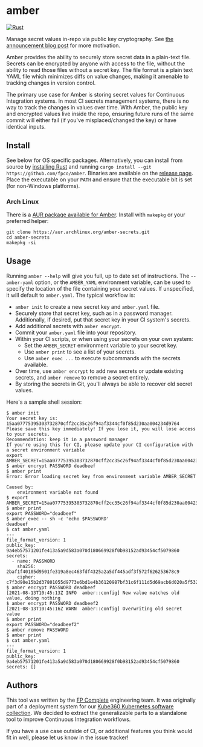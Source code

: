 # amber

[![Rust](https://github.com/fpco/amber/actions/workflows/rust.yml/badge.svg)](https://github.com/fpco/amber/actions/workflows/rust.yml)

Manage secret values in-repo via public key cryptography. See [the announcement blog post](https://www.fpcomplete.com/blog/announcing-amber-ci-secret-tool/) for more motivation.

Amber provides the ability to securely store secret data in a plain-text file. Secrets can be encrypted by anyone with access to the file, without the ability to read those files without a secret key. The file format is a plain text YAML file which minimizes diffs on value changes, making it amenable to tracking changes in version control.

The primary use case for Amber is storing secret values for Continuous Integration systems. In most CI secrets management systems, there is no way to track the changes in values over time. With Amber, the public key and encrypted values live inside the repo, ensuring future runs of the same commit will either fail (if you've misplaced/changed the key) or have identical inputs.

## Install

See below for OS specific packages. Alternatively, you can install from source by [installing Rust](https://www.rust-lang.org/tools/install) and running `cargo install --git https://github.com/fpco/amber`. Binaries are available on the [release page](https://github.com/fpco/amber/releases). Place the executable on your `PATH` and ensure that the executable bit is set (for non-Windows platforms).

### Arch Linux

There is a [AUR package available for Amber](https://aur.archlinux.org/packages/amber-secrets/). Install with `makepkg` or your preferred helper:

```
git clone https://aur.archlinux.org/amber-secrets.git
cd amber-secrets
makepkg -si
```

## Usage

Running `amber --help` will give you full, up to date set of instructions. The `--amber-yaml` option, or the `AMBER_YAML` environment variable, can be used to specify the location of the file containing your secret values. If unspecified, it will default to `amber.yaml`. The typical workflow is:

* `amber init` to create a new secret key and `amber.yaml` file.
* Securely store that secret key, such as in a password manager. Additionally, if desired, put that secret key in your CI system's secrets.
* Add additional secrets with `amber encrypt`.
* Commit your `amber.yaml` file into your repository.
* Within your CI scripts, or when using your secrets on your own system:
    * Set the `AMBER_SECRET` environment variable to your secret key.
    * Use `amber print` to see a list of your secrets.
    * Use `amber exec ...` to execute subcommands with the secrets available.
* Over time, use `amber encrypt` to add new secrets or update existing secrets, and `amber remove` to remove a secret entirely.
* By storing the secrets in Git, you'll always be able to recover old secret values.

Here's a sample shell session:

```shellsession
$ amber init
Your secret key is: 15aa07775395303732870cff2cc35c26f94af3344cf0f85d230aa004234d9764
Please save this key immediately! If you lose it, you will lose access to your secrets.
Recommendation: keep it in a password manager
If you're using this for CI, please update your CI configuration with a secret environment variable
export AMBER_SECRET=15aa07775395303732870cff2cc35c26f94af3344cf0f85d230aa004234d9764
$ amber encrypt PASSWORD deadbeef
$ amber print
Error: Error loading secret key from environment variable AMBER_SECRET

Caused by:
    environment variable not found
$ export AMBER_SECRET=15aa07775395303732870cff2cc35c26f94af3344cf0f85d230aa004234d9764
$ amber print
export PASSWORD="deadbeef"
$ amber exec -- sh -c 'echo $PASSWORD'
deadbeef
$ cat amber.yaml
---
file_format_version: 1
public_key: 9a4eb57571201fe413a5a9d583a070d180669928f0b98152ad93454cf5079860
secrets:
  - name: PASSWORD
    sha256: 2baf1f40105d9501fe319a8ec463fdf4325a2a5df445adf3f572f626253678c9
    cipher: c7f3d90e15b2d37801055d9773e6bd1e4b36120987bf31c6f111d5d69acb6d020a5f532ea035c272465f2a6e43c55fb009bf03a5c7a93581
$ amber encrypt PASSWORD deadbeef
[2021-08-13T10:45:13Z INFO  amber::config] New value matches old value, doing nothing
$ amber encrypt PASSWORD deadbeef2
[2021-08-13T10:45:16Z WARN  amber::config] Overwriting old secret value
$ amber print
export PASSWORD="deadbeef2"
$ amber remove PASSWORD
$ amber print
$ cat amber.yaml
---
file_format_version: 1
public_key: 9a4eb57571201fe413a5a9d583a070d180669928f0b98152ad93454cf5079860
secrets: []
```

## Authors

This tool was written by the [FP Complete](https://www.fpcomplete.com/) engineering team. It was originally part of a deployment system for our [Kube360 Kubernetes software collection](https://www.fpcomplete.com/products/kube360/). We decided to extract the generalizable parts to a standalone tool to improve Continuous Integration workflows.

If you have a use case outside of CI, or additional features you think would fit in well, please let us know in the issue tracker!
